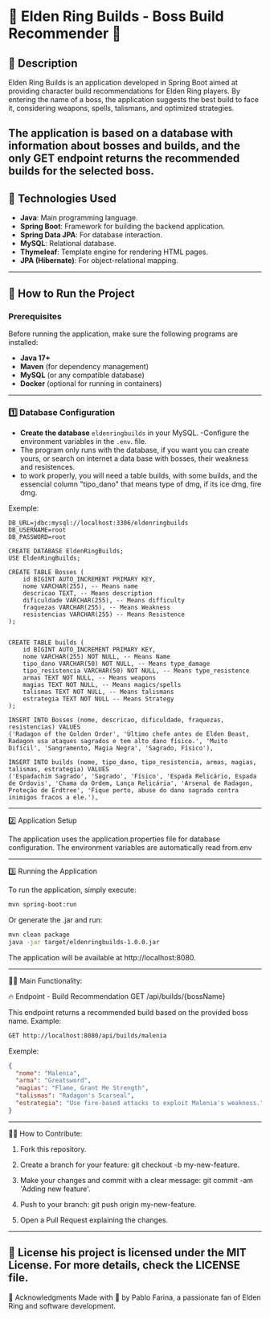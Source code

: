 # 🌟 Elden Ring Builds - Boss Build Recommender 🌟 #

## 📖 Description

Elden Ring Builds is an application developed in Spring Boot aimed at providing character build recommendations for Elden Ring players. By entering the name of a boss, the application suggests the best build to face it, considering weapons, spells, talismans, and optimized strategies.

The application is based on a database with information about bosses and builds, and the only GET endpoint returns the recommended builds for the selected boss.
---

## 🔧 Technologies Used

- **Java**: Main programming language.
- **Spring Boot**: Framework for building the backend application.
- **Spring Data JPA**: For database interaction.
- **MySQL**: Relational database.
- **Thymeleaf**: Template engine for rendering HTML pages.
- **JPA (Hibernate)**: For object-relational mapping.

---

## 🚀 How to Run the Project

### Prerequisites

Before running the application, make sure the following programs are installed:

- **Java 17+**
- **Maven** (for dependency management)
- **MySQL** (or any compatible database)
- **Docker** (optional for running in containers)

---

### 1️⃣ Database Configuration

- **Create the database** `eldenringbuilds`  in your MySQL.
-Configure the environment variables in the `.env`. file.
- The program only runs with the database, if you want you can create yours, or search on internet a data base with bosses, their weakness and resistences.
- to work properly, you will need a table builds, with some builds, and the essencial column "tipo_dano" that means type of dmg, if its ice dmg, fire dmg.

Exemple:

```env
DB_URL=jdbc:mysql://localhost:3306/eldenringbuilds
DB_USERNAME=root
DB_PASSWORD=root
```
```mysql
CREATE DATABASE EldenRingBuilds;
USE EldenRingBuilds;

CREATE TABLE Bosses (
    id BIGINT AUTO_INCREMENT PRIMARY KEY,
    nome VARCHAR(255), -- Means name
    descricao TEXT, -- Means description
    dificuldade VARCHAR(255), -- Means difficulty
    fraquezas VARCHAR(255), -- Means Weakness
    resistencias VARCHAR(255) -- Means Resistence
);


CREATE TABLE builds (
    id BIGINT AUTO_INCREMENT PRIMARY KEY,
    nome VARCHAR(255) NOT NULL, -- Means Name
    tipo_dano VARCHAR(50) NOT NULL, -- Means type_damage
    tipo_resistencia VARCHAR(50) NOT NULL, -- Means type_resistence
    armas TEXT NOT NULL, -- Means weapons
    magias TEXT NOT NULL, -- Means magics/spells
    talismas TEXT NOT NULL, -- Means talismans
    estrategia TEXT NOT NULL -- Means Strategy
);

INSERT INTO Bosses (nome, descricao, dificuldade, fraquezas, resistencias) VALUES
('Radagon of the Golden Order', 'Último chefe antes de Elden Beast, Radagon usa ataques sagrados e tem alto dano físico.', 'Muito Difícil', 'Sangramento, Magia Negra', 'Sagrado, Físico'),

INSERT INTO builds (nome, tipo_dano, tipo_resistencia, armas, magias, talismas, estrategia) VALUES
('Espadachim Sagrado', 'Sagrado', 'Físico', 'Espada Relicário, Espada de Ordovis', 'Chama da Ordem, Lança Relicária', 'Arsenal de Radagon, Proteção de Erdtree', 'Fique perto, abuse do dano sagrado contra inimigos fracos a ele.'),
```
---

2️⃣ Application Setup

The application uses the application.properties file for database configuration. 
The environment variables are automatically read from.env

---

3️⃣ Running the Application

To run the application, simply execute:

```bash
mvn spring-boot:run
```
Or generate the .jar and run:

```bash
mvn clean package
java -jar target/eldenringbuilds-1.0.0.jar
```
The application will be available at http://localhost:8080.

---
🧑‍💻 Main Functionality:

🔥 Endpoint - Build Recommendation
GET /api/builds/{bossName}

This endpoint returns a recommended build based on the provided boss name. Example:
```bash
GET http://localhost:8080/api/builds/malenia
```
Exemple:
```json
{
  "nome": "Malenia",
  "arma": "Greatsword",
  "magias": "Flame, Grant Me Strength",
  "talismas": "Radagon's Scarseal",
  "estrategia": "Use fire-based attacks to exploit Malenia's weakness."
}
```
---

👨‍💻 How to Contribute:

1. Fork this repository.

2. Create a branch for your feature: git checkout -b my-new-feature.

3. Make your changes and commit with a clear message: git commit -am 'Adding new feature'.

4. Push to your branch: git push origin my-new-feature.

5. Open a Pull Request explaining the changes.

---

📝 License
his project is licensed under the MIT License. For more details, check the LICENSE file.
---
🙌  Acknowledgments
Made with 💙 by Pablo Farina, a passionate fan of Elden Ring and software development.
